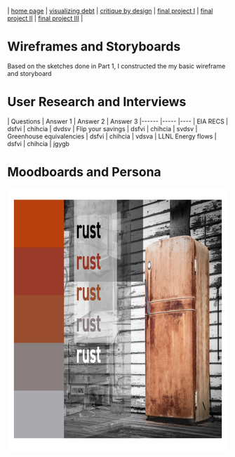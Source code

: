 | [home page](https://cmustudent.github.io/tswd-portfolio-templates/) | [visualizing debt](visualizing-government-debt) | [critique by design](critique-by-design) | [final project I](final-project-part-one) | [final project II](final-project-part-two) | [final project III](final-project-part-three) |

# Wireframes and Storyboards

Based on the sketches done in Part 1, I constructed the my basic wireframe and storyboard



# User Research and Interviews

| Questions                      | Answer 1                                   | Answer 2                     | Answer 3
|------                       |-----                                                                           |----
|   EIA RECS                  | dsfvi | chihcia | dvdsv 
|   Flip your savings         | dsfvi | chihcia  | svdsv 
|   Greenhouse equivalencies  | dsfvi | chihcia    | vdsva 
|   LLNL Energy flows         | dsfvi | chihcia                                                 |  jgygb


# Moodboards and Persona
<img src="theme.jpg" width="800" height="600"/>

